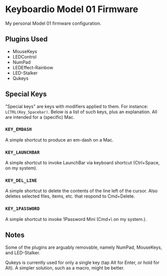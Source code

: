 # Keyboardio Model 01 Firmware

My personal Model 01 firmware configuration.

## Plugins Used

* MouseKeys
* LEDControl
* NumPad
* LEDEffect-Rainbow
* LED-Stalker
* Qukeys

## Special Keys

"Special keys" are keys with modifiers applied to them. For instance: `LCTRL(Key_Spacebar)`. Below is a list of such keys, plus an explanation. All are intended for a (specific) Mac.

### `KEY_EMDASH`

A simple shortcut to produce an em-dash on a Mac.

### `KEY_LAUNCHBAR`

A simple shortcut to invoke LaunchBar via keyboard shortcut (Ctrl+Space, on my system).

### `KEY_DEL_LINE`

A simple shortcut to delete the contents of the line left of the cursor. Also deletes selected files, items, etc. that respond to Cmd+Delete.

### `KEY_1PASSWORD`

A simple shortcut to invoke 1Password Mini (Cmd+\ on my system.).

## Notes

Some of the plugins are arguably removable, namely NumPad, MouseKeys, and LED-Stalker.

Qukeys is currently used for only a single key (tap Alt for Enter, or hold for Alt). A simpler solution, such as a macro, might be better.